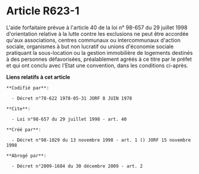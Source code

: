# Article R623-1

L'aide forfaitaire prévue à l'article 40 de la loi n° 98-657 du 29 juillet 1998 d'orientation relative à la lutte contre les
exclusions ne peut être accordée qu'aux associations, centres communaux ou intercommunaux d'action sociale, organismes à but
non lucratif ou unions d'économie sociale pratiquant la sous-location ou la gestion immobilière de logements destinés à des
personnes défavorisées, préalablement agréés à ce titre par le préfet et qui ont conclu avec l'Etat une convention, dans les
conditions ci-après.

**Liens relatifs à cet article**

	**Codifié par**:

	  - Décret n°78-622 1978-05-31 JORF 8 JUIN 1978

	**Cite**:

	  - Loi n°98-657 du 29 juillet 1998 - art. 40

	**Créé par**:

	  - Décret n°98-1029 du 13 novembre 1998 - art. 1 () JORF 15 novembre 1998

	**Abrogé par**:

	  - Décret n°2009-1684 du 30 décembre 2009 - art. 2
